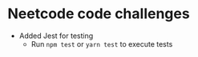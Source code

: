 # Neetcode code challenges

- Added Jest for testing
    - Run `npm test` or `yarn test` to execute tests